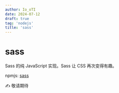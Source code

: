```yaml
---
author: Io_oTI
date: 2024-07-12
draft: true
tag: 'nodejs'
title: 'sass'
---
```


# sass


Sass 的纯 JavaScript 实现。Sass 让 CSS 再次变得有趣。

npmjs: [sass](https://www.npmjs.com/package/sass)

✍ 敬请期待
